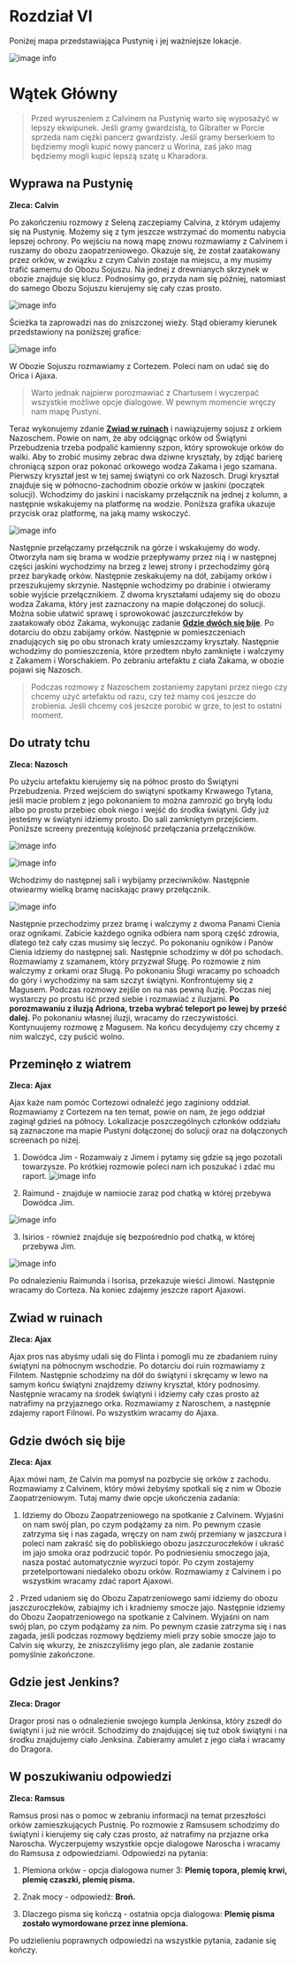 # Rozdział VI

Poniżej mapa przedstawiająca Pustynię i jej ważniejsze lokacje.

![image info](https://i.imgur.com/uuKxHy4.png)

# Wątek Główny

> Przed wyruszeniem z Calvinem na Pustynię warto się wyposażyć w lepszy ekwipunek. Jeśli gramy gwardzistą, to Gibralter w Porcie sprzeda nam ciężki pancerz gwardzisty. Jeśli gramy berserkiem to będziemy mogli kupić nowy pancerz u Worina, zaś jako mag będziemy mogli kupić lepszą szatę u Kharadora.

## Wyprawa na Pustynię

__Zleca: Calvin__

Po zakończeniu rozmowy z Seleną zaczepiamy Calvina, z którym udajemy się na Pustynię. Możemy się z tym jeszcze wstrzymać do momentu nabycia lepszej ochrony. Po wejściu na nową mapę znowu rozmawiamy z Calvinem i ruszamy do obozu zaopatrzeniowego. Okazuje się, że został zaatakowany przez orków, w związku z czym Calvin zostaje na miejscu, a my musimy trafić samemu do Obozu Sojuszu. Na jednej z drewnianych skrzynek w obozie znajduje się klucz. Podnosimy go, przyda nam się później, natomiast do samego Obozu Sojuszu kierujemy się cały czas prosto.

![image info](https://i.imgur.com/LzUYeiP.png)

Ścieżka ta zaprowadzi nas do zniszczonej wieży. Stąd obieramy kierunek przedstawiony na poniższej grafice:

![image info](https://i.imgur.com/rS825du.png)

W Obozie Sojuszu rozmawiamy z Cortezem. Poleci nam on udać się do Orica i Ajaxa.

> Warto jednak najpierw porozmawiać z Chartusem i wyczerpać wszystkie możliwe opcje dialogowe. W pewnym momencie wręczy nam mapę Pustyni.

Teraz wykonujemy zdanie __[Zwiad w ruinach](#zwiad-w-ruinach)__ i nawiązujemy sojusz z orkiem Nazoschem. Powie on nam, że aby odciągnąc orków od Świątyni Przebudzenia trzeba podpalić kamienny szpon, który sprowokuje orków do walki. Aby to zrobić musimy zebrac dwa dziwne kryształy, by zdjąć barierę chroniącą szpon oraz pokonać orkowego wodza Zakama i jego szamana. Pierwszy kryształ jest w tej samej świątyni co ork Nazosch. Drugi kryształ znajduje się w północno-zachodnim obozie orków w jaskini (początek solucji). Wchodzimy do jaskini i naciskamy przełącznik na jednej z kolumn, a następnie wskakujemy na platformę na wodzie. Poniższa grafika ukazuje przycisk oraz platformę, na jaką mamy wskoczyć.

![image info](https://i.imgur.com/6vW6GXB.png)

Następnie przełączamy przełącznik na górze i wskakujemy do wody. Otworzyła nam się brama w wodzie przepływamy przez nią i w następnej części jaskini wychodzimy na brzeg z lewej strony i przechodzimy górą przez barykadę orków. Następnie zeskakujemy na dół, zabijamy orków i przeszukujemy skrzynie. Następnie wchodzimy po drabinie i otwieramy sobie wyjście przełącznikiem. Z dwoma kryształami udajemy się do obozu wodza Zakama, który jest zaznaczony na mapie dołączonej do solucji. Można sobie ułatwić sprawę i sprowokować jaszczurczłeków by zaatakowały obóz Zakama, wykonując zadanie __[Gdzie dwóch się bije](#gdzie-dwóch-się-bije)__. Po dotarciu do obzu zabijamy orków. Następnie w pomieszczeniach znadujących się po obu stronach kraty umieszczamy kryształy. Następnie wchodzimy do pomieszczenia, które przedtem nbyło zamknięte i walczymy z Zakamem i Worschakiem. Po zebraniu artefaktu z ciała Zakama, w obozie pojawi się Nazosch.

> Podczas rozmowy z Nazoschem zostaniemy zapytani przez niego czy chcemy użyć artefaktu od razu, czy też mamy coś jeszcze do zrobienia. Jeśli chcemy coś jeszcze porobić w grze, to jest to ostatni moment.

## Do utraty tchu

__Zleca: Nazosch__ 

Po użyciu artefaktu kierujemy się na północ prosto do Świątyni Przebudzenia. Przed wejściem do swiątyni spotkamy Krwawego Tytana, jeśli macie problem z jego pokonaniem to można zamrozić go bryłą lodu albo po prostu przebiec obok niego i wejść do środka świątyni. Gdy już jesteśmy w świątyni idziemy prosto. Do sali zamkniętym przejściem. Poniższe screeny prezentują kolejność przełączania przełączników.

![image info](https://i.imgur.com/qhWxfmh.png)

![image info](https://i.imgur.com/fTHXQJn.png)

Wchodzimy do następnej sali i wybijamy przeciwników. Następnie otwiearmy wielką bramę naciskając prawy przełącznik.

![image info](https://i.imgur.com/CAzEfoS.png)

Następnie przechodzimy przez bramę i walczymy z dwoma Panami Cienia oraz ognikami. Zabicie każdego ognika odbiera nam sporą część zdrowia, dlatego też cały czas musimy się leczyć. Po pokonaniu ogników i Panów Cienia idziemy do następnej sali. Następnie schodzimy w dół po schodach. Rozmawiamy z szamanem, który przyzwał Sługę. Po rozmowie z nim walczymy z orkami oraz Sługą. Po pokonaniu Sługi wracamy po schoadch do góry i wychodzimy na sam szczyt świątyni. Konfrontujemy się z Magusem. Podczas rozmowy zejśle on na nas pewną iluzję. Poczas niej wystarczy po prostu iść przed siebie i rozmawiać z iluzjami. __Po porozmawaniu z iluzją Adriona, trzeba wybrać teleport po lewej by prześć dalej.__ Po pokonaniu własnej iluzji, wracamy do rzeczywistości. Kontynuujemy rozmowę z Magusem. Na końcu decydujemy czy chcemy z nim walczyć, czy puścić wolno.

##  Przeminęło z wiatrem

__Zleca: Ajax__

Ajax każe nam pomóc Cortezowi odnaleźć jego zaginiony oddział. Rozmawiamy z Cortezem na ten temat, powie on nam, że jego oddział zaginął gdzieś na północy. Lokalizacje poszczególnych członków oddziału są zaznaczone ma mapie Pustyni dołączonej do solucji oraz na dołączonych screenach po niżej.

1. Dowódca Jim - Rozamwaiy z Jimem i pytamy się gdzie są jego pozotali towarzysze. Po krótkiej rozmowie poleci nam ich poszukać i zdać mu raport.
![image info](https://i.imgur.com/oyOEW2M.png)

2. Raimund - znajduje w namiocie zaraz pod chatką w której przebywa Dowódca Jim.
 
![image info](https://i.imgur.com/KnmV0Y9.png)

3. Isirios - również znajduje się bezpośrednio pod chatką, w której przebywa Jim.

![image info](https://i.imgur.com/aPvR2Gy.png)

Po odnalezieniu Raimunda i Isorisa, przekazuje wieści Jimowi. Następnie wracamy do Corteza. Na koniec zdajemy jeszcze raport Ajaxowi.


## Zwiad w ruinach

__Zleca: Ajax__

Ajax pros nas abyśmy udali się do Flinta i pomogli mu ze zbadaniem ruiny świątyni na północnym wschodzie. Po dotarciu doi ruin rozmawiamy z Filntem. Następnie schodzimy na dół do świątyni i skręcamy w lewo na samym końcu świątyni znajdzemy dziwny kryształ, który podnosimy. Następnie wracamy na środek świątyni i idziemy cały czas prosto aż natrafimy na przyjaznego orka. Rozmawiamy z Naroschem, a następnie zdajemy raport Filnowi. Po wszystkim wracamy do Ajaxa.

## Gdzie dwóch się bije

__Zleca: Ajax__

Ajax mówi nam, że Calvin ma pomysł na pozbycie się orków z zachodu. Rozmawiamy z Calvinem, który mówi żebyśmy spotkali się z nim w Obozie Zaopatrzeniowym. Tutaj mamy dwie opcje ukończenia zadania:

1. Idziemy do Obozu Zaopatrzeniowego na spotkanie z Calvinem. Wyjaśni on nam swój plan, po czym podążamy za nim. Po pewnym czasie zatrzyma się i nas zagada, wręczy on nam zwój przemiany w jaszczura i poleci nam zakraść się do pobliskiego obozu jaszczuroczłeków i ukraść im jajo smoka oraz podrzucić topór. Po podniesieniu smoczego jaja, nasza postać automatycznie wyrzuci topór. Po czym zostajemy przetelportowani niedaleko obozu orków. Rozmawiamy z Calvinem i po wszystkim wracamy zdać raport Ajaxowi. 

2 . Przed udaniem się do Obozu Zapatrzeniowego sami idziemy do obozu jaszczuroczłeków, zabiajmy ich i kradniemy smocze jajo. Następnie idziemy do Obozu Zaopatrzeniowego na spotkanie z Calvinem. Wyjaśni on nam swój plan, po czym podążamy za nim. Po pewnym czasie zatrzyma się i nas zagada, jeśli podczas rozmowy będziemy mieli przy sobie smocze jajo to Calvin się wkurzy, że zniszczyliśmy jego plan, ale zadanie zostanie pomyślnie zakończone.

## Gdzie jest Jenkins?

__Zleca: Dragor__

Dragor prosi nas o odnalezienie swojego kumpla Jenkinsa, który zszedł do świątyni i już nie wrócił. Schodzimy do znajdującej się tuż obok świątyni i na środku znajdujemy ciało Jenksina. Zabieramy amulet z jego ciała i wracamy do Dragora.

## W poszukiwaniu odpowiedzi

__Zleca: Ramsus__

Ramsus prosi nas o pomoc w zebraniu informacji na temat przeszłości orków zamieszkujących Pustnię. Po rozmowie z Ramsusem schodzimy do świątyni i kierujemy się cały czas prosto, aż natrafimy na przjazne orka Naroscha. Wyczerpujemy wszystkie opcje dialogowe Naroscha i wracamy do Ramsusa z odpowiedziami.
Odpowiedzi na pytania:

1. Plemiona orków - opcja dialogowa numer 3: __Plemię topora, plemię krwi, plemię czaszki, plemię pisma.__

2. Znak mocy - odpowiedź: __Broń.__

3. Dlaczego pisma się kończą - ostatnia opcja dialogowa: __Plemię pisma zostało wymordowane przez inne plemiona.__

Po udzielieniu poprawnych odpowiedzi na wszystkie pytania, zadanie się kończy.
